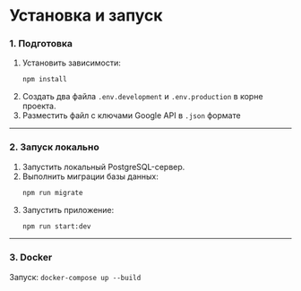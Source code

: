 # Установка и запуск

### 1\. Подготовка

1.  Установить зависимости:
    ```bash
    npm install
    ```
2.  Создать два файла `.env.development` и `.env.production` в корне проекта.
3.  Разместить файл с ключами Google API в `.json` формате

-----

### 2\. Запуск локально

1.  Запустить локальный PostgreSQL-сервер.
2.  Выполнить миграции базы данных:
    ```bash
    npm run migrate
    ```
3.  Запустить приложение:
    ```bash
    npm run start:dev
    ```

-----

### 3\. Docker

Запуск:
    ```
    docker-compose up --build
    ```
